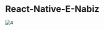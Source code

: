 # React-Native-E-Nabiz

![4](https://user-images.githubusercontent.com/61868498/134175600-4e3ff715-e9c1-4929-b068-20e07adf9cff.png)
